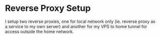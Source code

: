 # Reverse Proxy Setup

I setup two reverse proxies, one for local network only (ie. reverse proxy as a service to my own server) and another for my VPS to home tunnel for access outside the home network.
